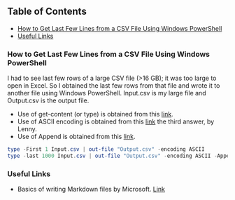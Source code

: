 ## Table of Contents
* [How to Get Last Few Lines from a CSV File Using Windows PowerShell](#how-to-get-last-few-lines-from-a-csv-file-using-windows-powershell)
* [Useful Links](#useful-links)


### How to Get Last Few Lines from a CSV File Using Windows PowerShell
I had to see last few rows of a large CSV file (>16 GB); it was too large to open in Excel. So I obtained the last few rows from that file and wrote it to another file using Windows PowerShell. Input.csv is my large file and Output.csv is the output file.
- Use of get-content (or type) is obtained from this [link](https://www.csvexplorer.com/blog/open-big-csv/).
- Use of ASCII encoding is obtained from this [link](https://stackoverflow.com/questions/5596982/using-powershell-to-write-a-file-in-utf-8-without-the-bom) the third answer, by Lenny.
- Use of Append is obtained from this [link](https://powershell.org/2013/10/why-get-content-aint-yer-friend/).
```powershell
type -First 1 Input.csv | out-file "Output.csv" -encoding ASCII                # Getting heading
type -last 1000 Input.csv | out-file "Output.csv" -encoding ASCII -Append      # Getting last 1000 rows
```

### Useful Links
- Basics of writing Markdown files by Microsoft. [Link](https://docs.microsoft.com/en-us/azure/devops/project/wiki/markdown-guidance?view=azure-devops#:~:text=Paragraphs%20and%20line%20breaks,-Supported%20in%3A%20Definition&text=In%20a%20Markdown%20file%20or,text%20on%20a%20new%20line.)
